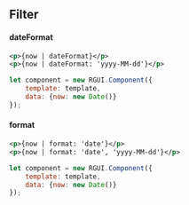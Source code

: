 ## Filter

#### dateFormat

<div class="m-example"></div>

```xml
<p>{now | dateFormat}</p>
<p>{now | dateFormat: 'yyyy-MM-dd'}</p>
```

```javascript
let component = new RGUI.Component({
    template: template,
    data: {now: new Date()}
});
```

#### format

<div class="m-example"></div>

```xml
<p>{now | format: 'date'}</p>
<p>{now | format: 'date', 'yyyy-MM-dd'}</p>
```

```javascript
let component = new RGUI.Component({
    template: template,
    data: {now: new Date()}
});
```
